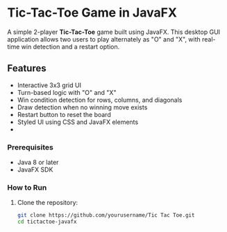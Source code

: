 # Tic-Tac-Toe Game in JavaFX

A simple 2-player **Tic-Tac-Toe** game built using JavaFX. This desktop GUI application allows two users to play alternately as "O" and "X", with real-time win detection and a restart option.

## Features

- Interactive 3x3 grid UI
- Turn-based logic with "O" and "X"
- Win condition detection for rows, columns, and diagonals
- Draw detection when no winning move exists
- Restart button to reset the board
- Styled UI using CSS and JavaFX elements
- 
### Prerequisites

- Java 8 or later
- JavaFX SDK

### How to Run

1. Clone the repository:
   ```bash
   git clone https://github.com/yourusername/Tic Tac Toe.git
   cd tictactoe-javafx
